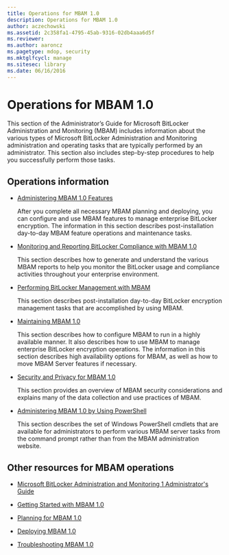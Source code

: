 ```yaml
---
title: Operations for MBAM 1.0
description: Operations for MBAM 1.0
author: aczechowski
ms.assetid: 2c358fa1-4795-45ab-9316-02db4aaa6d5f
ms.reviewer:
ms.author: aaroncz
ms.pagetype: mdop, security
ms.mktglfcycl: manage
ms.sitesec: library
ms.date: 06/16/2016
---
```



# Operations for MBAM 1.0


This section of the Administrator’s Guide for Microsoft BitLocker Administration and Monitoring (MBAM) includes information about the various types of Microsoft BitLocker Administration and Monitoring administration and operating tasks that are typically performed by an administrator. This section also includes step-by-step procedures to help you successfully perform those tasks.

## Operations information


-   [Administering MBAM 1.0 Features](administering-mbam-10-features.md)

    After you complete all necessary MBAM planning and deploying, you can configure and use MBAM features to manage enterprise BitLocker encryption. The information in this section describes post-installation day-to-day MBAM feature operations and maintenance tasks.

-   [Monitoring and Reporting BitLocker Compliance with MBAM 1.0](monitoring-and-reporting-bitlocker-compliance-with-mbam-10.md)

    This section describes how to generate and understand the various MBAM reports to help you monitor the BitLocker usage and compliance activities throughout your enterprise environment.

-   [Performing BitLocker Management with MBAM](performing-bitlocker-management-with-mbam.md)

    This section describes post-installation day-to-day BitLocker encryption management tasks that are accomplished by using MBAM.

-   [Maintaining MBAM 1.0](maintaining-mbam-10.md)

    This section describes how to configure MBAM to run in a highly available manner. It also describes how to use MBAM to manage enterprise BitLocker encryption operations. The information in this section describes high availability options for MBAM, as well as how to move MBAM Server features if necessary.

-   [Security and Privacy for MBAM 1.0](security-and-privacy-for-mbam-10.md)

    This section provides an overview of MBAM security considerations and explains many of the data collection and use practices of MBAM.

-   [Administering MBAM 1.0 by Using PowerShell](administering-mbam-10-by-using-powershell.md)

    This section describes the set of Windows PowerShell cmdlets that are available for administrators to perform various MBAM server tasks from the command prompt rather than from the MBAM administration website.

## Other resources for MBAM operations


-   [Microsoft BitLocker Administration and Monitoring 1 Administrator's Guide](index.md)

-   [Getting Started with MBAM 1.0](getting-started-with-mbam-10.md)

-   [Planning for MBAM 1.0](planning-for-mbam-10.md)

-   [Deploying MBAM 1.0](deploying-mbam-10.md)

-   [Troubleshooting MBAM 1.0](troubleshooting-mbam-10.md)

 

 





